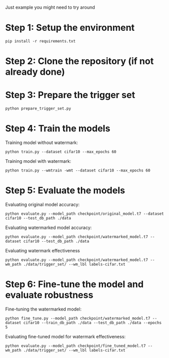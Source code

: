 
Just example you might need to try around
# Step 1: Setup the environment
```
pip install -r requirements.txt
```

# Step 2: Clone the repository (if not already done)


# Step 3: Prepare the trigger set
```
python prepare_trigger_set.py
```

# Step 4: Train the models
Training model without watermark:
```
python train.py --dataset cifar10 --max_epochs 60
```

Training model with watermark:
```
python train.py --wmtrain -wmt --dataset cifar10 --max_epochs 60
```

# Step 5: Evaluate the models
Evaluating original model accuracy:
```
python evaluate.py --model_path checkpoint/original_model.t7 --dataset cifar10 --test_db_path ./data
```

Evaluating watermarked model accuracy:
```
python evaluate.py --model_path checkpoint/watermarked_model.t7 --dataset cifar10 --test_db_path ./data
```

Evaluating watermark effectiveness
```
python evaluate.py --model_path checkpoint/watermarked_model.t7 --wm_path ./data/trigger_set/ --wm_lbl labels-cifar.txt
```

# Step 6: Fine-tune the model and evaluate robustness
Fine-tuning the watermarked model:
```
python fine_tune.py --model_path checkpoint/watermarked_model.t7 --dataset cifar10 --train_db_path ./data --test_db_path ./data --epochs 5
```

Evaluating fine-tuned model for watermark effectiveness:
```
python evaluate.py --model_path checkpoint/fine_tuned_model.t7 --wm_path ./data/trigger_set/ --wm_lbl labels-cifar.txt
```

